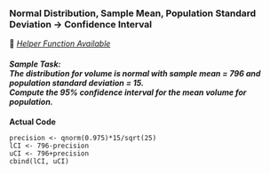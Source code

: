 ### Normal Distribution, Sample Mean, Population Standard Deviation &#8594; Confidence Interval
:white_heart: [_Helper Function Available_](../../[SC]-Descriptive-Analytics/[SC]-Sampling-and-Estimation/[HF]-Confidence-Interval_Mean_Known-Population-sd.md)
#### **_Sample Task:</br>The distribution for volume is normal with sample mean = 796 and population standard deviation = 15.</br>Compute the 95% confidence interval for the mean volume for population._**
**Actual Code**
```
precision <- qnorm(0.975)*15/sqrt(25)
lCI <- 796-precision
uCI <- 796+precision
cbind(lCI, uCI)
```
